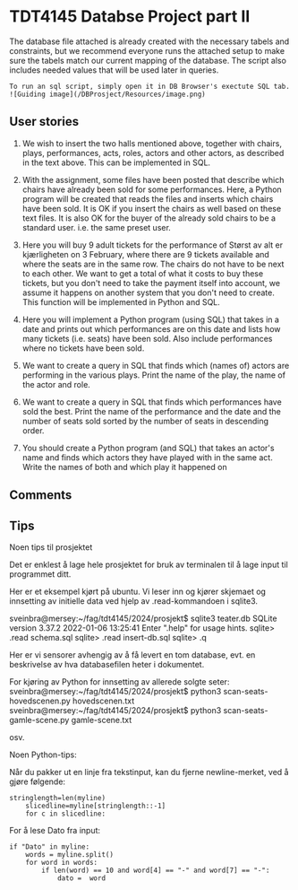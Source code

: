 # TDT4145 Databse Project part II

The database file attached is already created with the necessary tabels and constraints, but we recommend everyone runs the attached setup to make sure the tabels match our current mapping of the database. The script also includes needed values that will be used later in queries.

    To run an sql script, simply open it in DB Browser's exectute SQL tab. ![Guiding image](/DBProsject/Resources/image.png)

## User stories

1. We wish to insert the two halls mentioned above, together with chairs, plays, performances,
   acts, roles, actors and other actors, as described in the text above. This can be implemented
   in SQL.

2. With the assignment, some files have been posted that describe which chairs have already been sold for some performances. Here, a Python program will be created that reads the files and inserts which chairs have been sold. It is OK if you insert the chairs as well based on these text files. It is also OK for the buyer of the already sold chairs to be a standard user. i.e. the same preset user.

3. Here you will buy 9 adult tickets for the performance of Størst av alt er kjærligheten on 3 February, where there are 9 tickets available and where the seats are in the same row. The chairs do not have to be next to each other. We want to get a total of what it costs to buy these tickets, but you don't need to take the payment itself into account, we assume it happens on another system that you don't need to create. This function will be implemented in Python and SQL.

4. Here you will implement a Python program (using SQL) that takes in a date and prints out which performances are on this date and lists how many tickets (i.e. seats) have been sold. Also include performances where no tickets have been sold.

5. We want to create a query in SQL that finds which (names of) actors are performing in the various plays. Print the name of the play, the name of the actor and role.

6. We want to create a query in SQL that finds which performances have sold the best. Print the name of the performance and the date and the number of seats sold sorted by the number of seats in descending order.

7. You should create a Python program (and SQL) that takes an actor's name and finds which actors they have played with in the same act. Write the names of both and which play it happened on

## Comments

## Tips

Noen tips til prosjektet

Det er enklest å lage hele prosjektet for bruk av terminalen til å lage input
til programmet ditt.

Her er et eksempel kjørt på ubuntu. Vi leser inn og kjører skjemaet og
innsetting av initielle data ved hjelp av .read-kommandoen i sqlite3.

sveinbra@mersey:~/fag/tdt4145/2024/prosjekt$ sqlite3 teater.db
SQLite version 3.37.2 2022-01-06 13:25:41
Enter ".help" for usage hints.
sqlite> .read schema.sql
sqlite> .read insert-db.sql
sqlite> .q

Her er vi sensorer avhengig av å få levert en tom database, evt. en beskrivelse av hva databasefilen heter i dokumentet.

For kjøring av Python for innsetting av allerede solgte seter:
sveinbra@mersey:~/fag/tdt4145/2024/prosjekt$ python3 scan-seats-hovedscenen.py hovedscenen.txt
sveinbra@mersey:~/fag/tdt4145/2024/prosjekt$ python3 scan-seats-gamle-scene.py gamle-scene.txt

osv.

Noen Python-tips:

Når du pakker ut en linje fra tekstinput, kan du fjerne newline-merket, ved å gjøre følgende:

    stringlength=len(myline)
        slicedline=myline[stringlength::-1]
        for c in slicedline:

For å lese Dato fra input:

    if "Dato" in myline:
        words = myline.split()
        for word in words:
            if len(word) == 10 and word[4] == "-" and word[7] == "-":
                dato =  word
